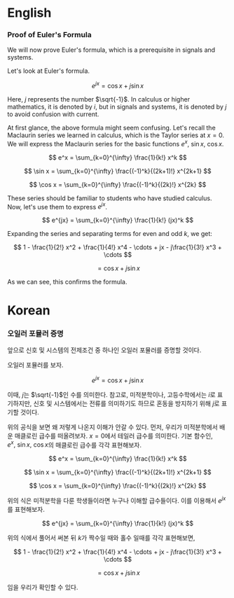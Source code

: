 # English

### Proof of Euler's Formula

We will now prove Euler's formula, which is a prerequisite in signals and systems.

Let's look at Euler's formula.

$$
e^{jx} = \cos x + j\sin x
$$

Here, $j$ represents the number $\sqrt{-1}$. In calculus or higher mathematics, it is denoted by $i$, but in signals and systems, it is denoted by $j$ to avoid confusion with current.

At first glance, the above formula might seem confusing. Let's recall the Maclaurin series we learned in calculus, which is the Taylor series at $x=0$. We will express the Maclaurin series for the basic functions $e^x,~\sin x,~\cos x$.

$$
e^x = \sum_{k=0}^{\infty} \frac{1}{k!} x^k 
$$

$$
\sin x = \sum_{k=0}^{\infty} \frac{(-1)^k}{(2k+1)!} x^{2k+1} 
$$

$$
\cos x = \sum_{k=0}^{\infty} \frac{(-1)^k}{(2k)!} x^{2k} 
$$

These series should be familiar to students who have studied calculus. Now, let's use them to express $e^{jx}$.

$$
e^{jx} = \sum_{k=0}^{\infty} \frac{1}{k!} (jx)^k 
$$

Expanding the series and separating terms for even and odd $k$, we get:

$$
1 - \frac{1}{2!} x^2 + \frac{1}{4!} x^4 - \cdots + jx - j\frac{1}{3!} x^3 + \cdots 
$$

$$
= \cos x + j \sin x
$$

As we can see, this confirms the formula.


# Korean

### 오일러 포뮬러 증명

앞으로 신호 및 시스템의 전제조건 중 하나인 오일러 포뮬러를 증명할 것이다. 

오일러 포뮬러를 보자.

$$
e^{jx} = \cos x + j\sin x
$$

이때, $j$는 $\sqrt{-1}$인 수를 의미한다. 참고로, 미적분학이나, 고등수학에서는 $i$로 표기하지만, 신호 및 시스템에서는 전류를 의미하기도 하므로 혼동을 방지하기 위해 $j$로 표기할 것이다.

위의 공식을 보면 왜 저렇게 나온지 이해가 안갈 수 있다. 먼저, 우리가 미적분학에서 배운 매클로린 급수를 떠올려보자. $x=0$에서 테일러 급수를 의미한다. 기본 함수인, $e^x,~\sin x, ~\cos x$의 매클로린 급수를 각각 표현해보자.

$$
e^x = \sum_{k=0}^{\infty} \frac{1}{k!} x^k 
$$

$$
\sin x = \sum_{k=0}^{\infty} \frac{(-1)^k}{(2k+1)!} x^{2k+1} 
$$

$$
\cos x = \sum_{k=0}^{\infty} \frac{(-1)^k}{(2k)!} x^{2k} 
$$

위의 식은 미적분학을 다룬 학생들이라면 누구나 이해할 급수들이다. 이를 이용해서 $e^{jx}$를 표현해보자.

$$
e^{jx} = \sum_{k=0}^{\infty} \frac{1}{k!} (jx)^k 
$$

위의 식에서 풀어서 써본 뒤 $k$가 짝수일 때와 홀수 일때를 각각 표현해보면,

$$
1 - \frac{1}{2!} x^2 + \frac{1}{4!} x^4 - \cdots + jx - j\frac{1}{3!} x^3 + \cdots 
$$

$$
= \cos x + j \sin x
$$

임을 우리가 확인할 수 있다.

